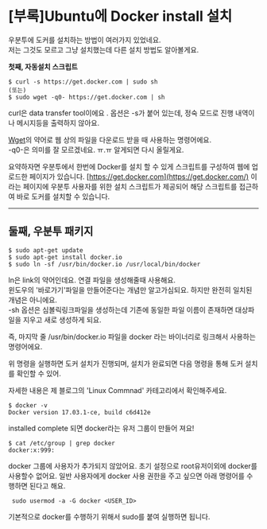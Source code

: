 # \[부록\]Ubuntu에 Docker install 설치

 우분투에 도커를 설치하는 방법이 여러가지 있었네요.   
저는 그것도 모르고 그냥 설치했는데 다른 설치 방법도 알아볼게요.   
  
**첫째, 자동설치 스크립트** 

```text
$ curl -s https://get.docker.com | sudo sh 
(또는) 
$ sudo wget -q0- https://get.docker.com | sh 
```

curl은 data transfer tool이에요 . 옵션은 -s가 붙어 있는데, 정숙 모드로 진행 내역이나 메시지등을 출력하지 않아요. 

  [Wget](http://www.incodom.kr/Linux/%EA%B8%B0%EB%B3%B8%EB%AA%85%EB%A0%B9%EC%96%B4/wget)의 약어로 웹 상의 파일을 다운로드 받을 때 사용하는 명령어에요.   
-q0-은 의미를 잘 모르겠네요. ㅠ.ㅠ 알게되면 다시 올릴게요.   


요약하자면  우분투에서 한번에 Docker를 설치 할 수 있게 스크립트를 구성하여 웹에 업로드한 페이지가 있습니다. [https://get.docker.com](https://get.docker.com/) 이라는 페이지에 우분투 사용자를 위한 설치 스크립트가 제공되어 해당 스크립트를 접근하여 바로 도커를 설치할 수 있습니다.  


---

## 둘째, 우분투 패키지 

```text
$ sudo apt-get update
$ sudo apt-get install docker.io
$ sudo ln -sf /usr/bin/docker.io /usr/local/bin/docker
```

ln은 link의 약어인데요. 연결 파일을 생성해줄때 사용해요.   
윈도우의 '바로가기'파일을 만들어준다는 개념만 알고가심되요. 하지만 완전히 일치된 개념은 아니에요.   
-sh 옵션은 심볼릭링크파일을 생성하는데 기존에 동일한 파일 이름이 존재하면 대상파일을 지우고 새로 생성하게 되요. 

즉, 마지막 줄 /usr/bin/docker.io 파일을 docker 라는 바이너리로 링크해서 사용하는 명령어에요.   
  
위 명령을 실행하면 도커 설치가 진행되며, 설치가 완료되면 다음 명령을 통해 도커 설치를 확인할 수 있어.

자세한 내용은 제 블로그의 'Linux Commnad' 카테고리에서 확인해주세요. 

```text
$ docker -v
Docker version 17.03.1-ce, build c6d412e
```

installed complete 되면 docker라는 유저 그룹이 만들어 져요! 

```text
$ cat /etc/group | grep docker
docker:x:999:
```

docker 그룹에 사용자가 추가되지 않았어요. 초기 설정으로 root유저이외에 docker를 사용할수 없어요. 일반 사용자에게 docker 사용 권한을 주고 싶으면 아래 명령어를 수행하면 된다고 해요. 

```text
 sudo usermod -a -G docker <USER_ID>
```

기본적으로 docker를 수행하기 위해서 sudo를 붙여 실행하면 됩니다.


